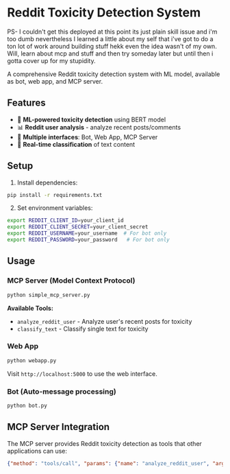 # Reddit Toxicity Detection System

PS- I couldn't get this deployed at this point its just plain skill issue and i'm too dumb
nevertheless I learned a little about my self that i've got to do a ton lot of work around building stuff
hekk even the idea wasn't of my own.
Will, learn about mcp and stuff and then try someday later but until then i gotta cover up for my stupidity.

A comprehensive Reddit toxicity detection system with ML model, available as bot, web app, and MCP server.
## Features

- 🤖 **ML-powered toxicity detection** using BERT model
- 📊 **Reddit user analysis** - analyze recent posts/comments
- 🔧 **Multiple interfaces**: Bot, Web App, MCP Server
- 🚀 **Real-time classification** of text content

## Setup

1. Install dependencies:
```bash
pip install -r requirements.txt
```

2. Set environment variables:
```bash
export REDDIT_CLIENT_ID=your_client_id
export REDDIT_CLIENT_SECRET=your_client_secret
export REDDIT_USERNAME=your_username  # For bot only
export REDDIT_PASSWORD=your_password   # For bot only
```

## Usage

### MCP Server (Model Context Protocol)
```bash
python simple_mcp_server.py
```

**Available Tools:**
- `analyze_reddit_user` - Analyze user's recent posts for toxicity
- `classify_text` - Classify single text for toxicity

### Web App
```bash
python webapp.py
```
Visit `http://localhost:5000` to use the web interface.

### Bot (Auto-message processing)
```bash
python bot.py
```

## MCP Server Integration

The MCP server provides Reddit toxicity detection as tools that other applications can use:

```json
{"method": "tools/call", "params": {"name": "analyze_reddit_user", "arguments": {"username": "someuser"}}}
```
